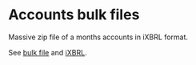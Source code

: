 # Accounts bulk files

Massive zip file of a months accounts in iXBRL format.

See [bulk file](./bulk-file.md) and [iXBRL](./ixbrl.md).
